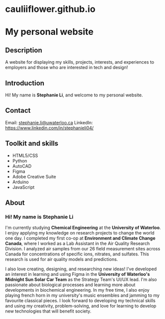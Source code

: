 # cauliiflower.github.io

# My personal website

## Description
A website for displaying my skills, projects, interests, and experiences to employers and those who are interested in tech and design!

## Introduction
Hi! My name is **Stephanie Li**, and welcome to my personal website.

## Contact
Email: stephanie.li@uwaterloo.ca
LinkedIn: https://www.linkedin.com/in/stephanieli04/

## Toolkit and skills
- HTML5/CSS
- Python
- AutoCAD
- Figma
- Adobe Creative Suite
- Arduino
- JavaScript

## About
### Hi! My name is Stephanie Li
I'm currently studying <b>Chemical Engineering</b> at the <b>University of Waterloo</b>.
I enjoy applying my knowledge on research projects to change the world one day. I completed my first co-op at <b>Environment and Climate Change Canada</b>,
where I worked as a Lab Assistant in the Air Quality Research Division. I analyzed air samples from our 26 field measurement sites across Canada for 
concentrations of specific ions, nitrates, and sulfates. This research is used for air quality models and predictions.

I also love creating, designing, and researching new ideas! I've developed an interest in learning and using Figma
in the <b>University of Waterloo's Midnight Sun Solar Car Team</b> as the Strategy Team's UI/UX lead.
I'm also passionate about biological processes and learning more about developments in biochemical engineering.
In my free time, I also enjoy playing french horn in my university's music ensembles and jamming to my favourite classical pieces.
I look forward to developing my technical skills and using my creativity, problem-solving, and love for learning to develop new technologies that will benefit society.
